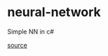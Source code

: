 # neural-network
Simple NN in c#

[source](https://rubikscode.net/2018/01/29/implementing-simple-neural-network-in-c/)